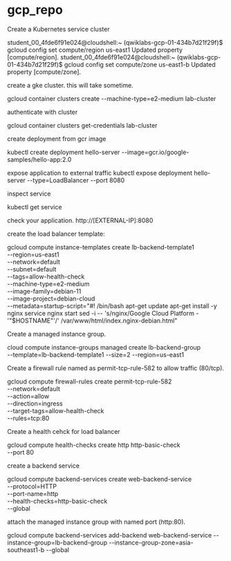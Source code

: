 # gcp_repo

Create a Kubernetes service cluster

student_00_4fde6f91e024@cloudshell:~ (qwiklabs-gcp-01-434b7d21f29f)$ gcloud config set compute/region us-east1
Updated property [compute/region].
student_00_4fde6f91e024@cloudshell:~ (qwiklabs-gcp-01-434b7d21f29f)$ gcloud config set compute/zone us-east1-b
Updated property [compute/zone].

create a gke cluster. this will take sometime.

gcloud container clusters create --machine-type=e2-medium lab-cluster 

authenticate with cluster

gcloud container clusters get-credentials lab-cluster 

create deployment from gcr image

kubectl create deployment hello-server --image=gcr.io/google-samples/hello-app:2.0

expose application to external traffic
kubectl expose deployment hello-server --type=LoadBalancer --port 8080

inspect service

kubectl get service

check your application.
http://[EXTERNAL-IP]:8080





create the load balancer template:

gcloud compute instance-templates create lb-backend-template1 \
   --region=us-east1 \
   --network=default \
   --subnet=default \
   --tags=allow-health-check \
   --machine-type=e2-medium \
   --image-family=debian-11 \
   --image-project=debian-cloud \
   --metadata=startup-script="#! /bin/bash
apt-get update
apt-get install -y nginx
service nginx start
sed -i -- 's/nginx/Google Cloud Platform - '"\$HOSTNAME"'/' /var/www/html/index.nginx-debian.html"


Create a managed instance group.

cloud compute instance-groups managed create lb-backend-group \
   --template=lb-backend-template1 --size=2 --region=us-east1
   
Create a firewall rule named as permit-tcp-rule-582 to allow traffic (80/tcp).

gcloud compute firewall-rules create permit-tcp-rule-582 \
  --network=default \
  --action=allow \
  --direction=ingress \
  --target-tags=allow-health-check \
  --rules=tcp:80


Create a health cehck for load balancer

gcloud compute health-checks create http http-basic-check \
  --port 80
  
  
  create a backend service
  
  gcloud compute backend-services create web-backend-service \
  --protocol=HTTP \
  --port-name=http \
  --health-checks=http-basic-check \
  --global
  
  
  attach the managed instance group with named port (http:80).
  
  gcloud compute backend-services add-backend web-backend-service   --instance-group=lb-backend-group   --instance-group-zone=asia-southeast1-b   --global
  
  
  

